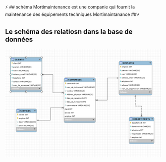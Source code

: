 :zap: ## schéma Mortimaintenance est une companie qui fournit la maintenance des équipements techniques  Mortimaintanance ##:zap: 



##  Le schéma des relatiosn dans la base de données

![image](image/7.PNG)
